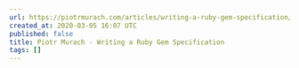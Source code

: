 ```yaml
---
url: https://piotrmurach.com/articles/writing-a-ruby-gem-specification/
created_at: 2020-03-05 16:07 UTC
published: false
title: Piotr Murach - Writing a Ruby Gem Specification
tags: []
---
```



